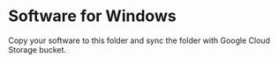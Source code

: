 # Software for Windows

Copy your software to this folder and sync the folder with Google Cloud Storage bucket.
